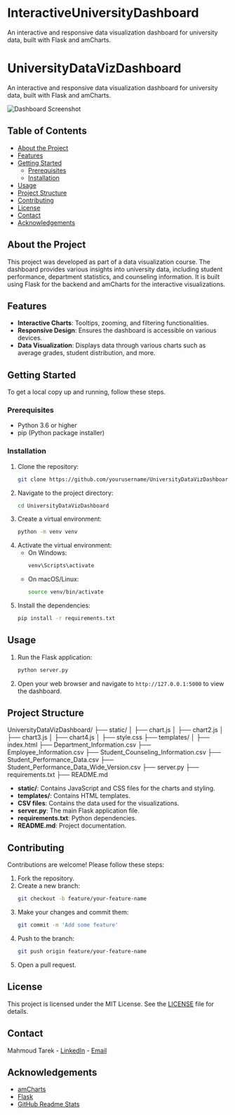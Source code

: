 # InteractiveUniversityDashboard
An interactive and responsive data visualization dashboard for university data, built with Flask and amCharts.
# UniversityDataVizDashboard

An interactive and responsive data visualization dashboard for university data, built with Flask and amCharts.

![Dashboard Screenshot](path/to/your/screenshot.png)

## Table of Contents

- [About the Project](#about-the-project)
- [Features](#features)
- [Getting Started](#getting-started)
  - [Prerequisites](#prerequisites)
  - [Installation](#installation)
- [Usage](#usage)
- [Project Structure](#project-structure)
- [Contributing](#contributing)
- [License](#license)
- [Contact](#contact)
- [Acknowledgements](#acknowledgements)

## About the Project

This project was developed as part of a data visualization course. The dashboard provides various insights into university data, including student performance, department statistics, and counseling information. It is built using Flask for the backend and amCharts for the interactive visualizations.

## Features

- **Interactive Charts**: Tooltips, zooming, and filtering functionalities.
- **Responsive Design**: Ensures the dashboard is accessible on various devices.
- **Data Visualization**: Displays data through various charts such as average grades, student distribution, and more.

## Getting Started

To get a local copy up and running, follow these steps.

### Prerequisites

- Python 3.6 or higher
- pip (Python package installer)

### Installation

1. Clone the repository:
    ```bash
    git clone https://github.com/yourusername/UniversityDataVizDashboard.git
    ```
2. Navigate to the project directory:
    ```bash
    cd UniversityDataVizDashboard
    ```
3. Create a virtual environment:
    ```bash
    python -m venv venv
    ```
4. Activate the virtual environment:
    - On Windows:
      ```bash
      venv\Scripts\activate
      ```
    - On macOS/Linux:
      ```bash
      source venv/bin/activate
      ```
5. Install the dependencies:
    ```bash
    pip install -r requirements.txt
    ```

## Usage

1. Run the Flask application:
    ```bash
    python server.py
    ```
2. Open your web browser and navigate to `http://127.0.0.1:5000` to view the dashboard.

## Project Structure
UniversityDataVizDashboard/
├── static/
│ ├── chart.js
│ ├── chart2.js
│ ├── chart3.js
│ ├── chart4.js
│ ├── style.css
├── templates/
│ ├── index.html
├── Department_Information.csv
├── Employee_Information.csv
├── Student_Counseling_Information.csv
├── Student_Performance_Data.csv
├── Student_Performance_Data_Wide_Version.csv
├── server.py
├── requirements.txt
├── README.md

- **static/**: Contains JavaScript and CSS files for the charts and styling.
- **templates/**: Contains HTML templates.
- **CSV files**: Contains the data used for the visualizations.
- **server.py**: The main Flask application file.
- **requirements.txt**: Python dependencies.
- **README.md**: Project documentation.

## Contributing

Contributions are welcome! Please follow these steps:

1. Fork the repository.
2. Create a new branch:
    ```bash
    git checkout -b feature/your-feature-name
    ```
3. Make your changes and commit them:
    ```bash
    git commit -m 'Add some feature'
    ```
4. Push to the branch:
    ```bash
    git push origin feature/your-feature-name
    ```
5. Open a pull request.

## License

This project is licensed under the MIT License. See the [LICENSE](LICENSE) file for details.

## Contact

Mahmoud Tarek - [LinkedIn](https://www.linkedin.com/in/mahmoud-tarek-666b2b2b1/) - [Email](mahmoudtarek118@gmail.com)

## Acknowledgements

- [amCharts](https://www.amcharts.com/)
- [Flask](https://flask.palletsprojects.com/)
- [GitHub Readme Stats](https://github.com/anuraghazra/github-readme-stats)



